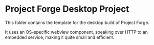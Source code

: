 # Project Forge Desktop Project

This folder contains the template for the desktop build of Project Forge.

It uses an OS-specific webview component, speaking over HTTP to an embedded service, making it quite small and efficient.
